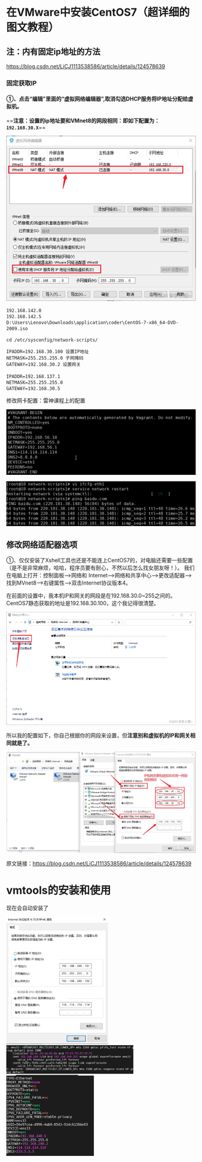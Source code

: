 

# 在VMware中安装CentOS7（超详细的图文教程）

## 注：内有固定ip地址的方法

https://blog.csdn.net/LiCJ1113538586/article/details/124578639

### 固定获取IP

#### ①、点击“编辑”里面的“虚拟网络编辑器”,取消勾选DHCP服务将IP地址分配给虚拟机。

==**注意：设置的ip地址要和VMnet8的网段相同：即如下配置为：`192.168.30.X`**==

![在这里插入图片描述](img_vmware/68a152d4f6284f81b44b425f83f11ec4.png)

```
192.168.142.0
192.168.142.5
D:\Users\Lenovo\Downloads\application\coder\CentOS-7-x86_64-DVD-2009.iso
```



```
cd /etc/sysconfig/network-scripts/
```



```
IPADDR=192.168.30.100 设置IP地址
NETMASK=255.255.255.0 子网掩码
GATEWAY=192.168.30.2 设置网关

IPADDR=192.168.137.1
NETMASK=255.255.255.0
GATEWAY=192.168.30.5

```

修改网卡配置：雷神课程上的配置

![image-20221011211339580](img_vmware/image-20221011211339580.png)

![image-20221011211430194](img_vmware/image-20221011211430194.png)

## 修改网络适配器选项

①、仅仅安装了Xshell工具也还是不能连上CentOS7的，对电脑还需要一些配置（是不是非常麻烦，哈哈，程序员要有耐心，不然以后怎么找女朋友呀！）。
我们在电脑上打开：控制面板—>网络和 Internet—>网络和共享中心—>更改适配器—>找到MVnet8—>右键属性—>双击Internet协议版本4。

在前面的设置中，我本机IP和网关的网段是在192.168.30.0~255之间的。CentOS7静态获取的地址是192.168.30.100，这个我记得很清楚。

![在这里插入图片描述](img_vmware/75a235a5741b4f04ba12be15fa95b70c.png)

所以我的配置如下，你自己根据你的网段来设置，但**注意别和虚拟机的IP和网关相同就是了。**

![在这里插入图片描述](img_vmware/bcacce9dfceb400b9bf26f77755d8c9c.png)


原文链接：https://blog.csdn.net/LiCJ1113538586/article/details/124578639

# vmtools的安装和使用

现在会自动安装了

<img src="img_vmware/image-20221110222326730.png" alt="image-20221110222326730" style="zoom:33%;" />

<img src="img_vmware/image-20221110222400879.png" alt="image-20221110222400879" style="zoom:33%;" />

<img src="img_vmware/image-20221110222606684.png" alt="image-20221110222606684" style="zoom:33%;" />

